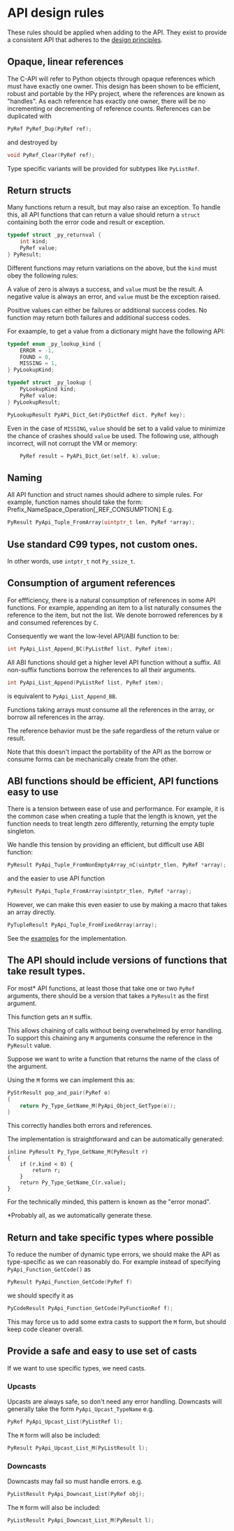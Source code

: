 
# API design rules

These rules should be applied when adding to the API.
They exist to provide a consistent API that adheres to the 
[design principles](./DesignPrinciples.md).

## Opaque, linear references

The C-API will refer to Python objects through opaque references
which must have exactly one owner. This design has been shown to
be efficient, robust and portable by the HPy project, where the
references are known as "handles".
As each reference has exactly one owner, there will be no 
incrementing or decrementing of reference counts. References can
be duplicated with
```C
PyRef PyRef_Dup(PyRef ref);
```
and destroyed by
```C
void PyRef_Clear(PyRef ref);
```

Type specific variants will be provided for subtypes like `PyListRef`.

## Return structs

Many functions return a result, but may also raise an exception.
To handle this, all API functions that can return a value should
return a `struct` containing both the error code and result or exception.

```C
typedef struct _py_returnval {
    int kind;
    PyRef value;
} PyResult;
```

Different functions may return variations on the above, but the `kind`
must obey the following rules:

A value of zero is always a success, and `value` must be the result.
A negative value is always an error, and `value` must be the exception raised.

Positive values can either be failures or additional success codes.
No function may return both failures and additional success codes.

For exaample, to get a value from a dictionary might have the following API:

```C
typedef enum _py_lookup_kind {
    ERROR = -1,
    FOUND = 0,
    MISSING = 1,
} PyLookupKind;

typedef struct _py_lookup {
    PyLookupKind kind;
    PyRef value;
} PyLookupResult;

PyLookupResult PyAPi_Dict_Get(PyDictRef dict, PyRef key);
```

Even in the case of `MISSING`, `value` should be set to a valid value to
minimize the chance of crashes should `value` be used.
The following use, although incorrect, will not corrupt the VM or memory:
```C
    PyRef result = PyAPi_Dict_Get(self, k).value;
```

## Naming

All API function and struct names should adhere to simple rules.
For example, function names should take the form:
Prefix_NameSpace_Operation[_REF_CONSUMPTION]
E.g.
```C
PyResult PyApi_Tuple_FromArray(uintptr_t len, PyRef *array);
```

## Use standard C99 types, not custom ones.

In other words, use `intptr_t` not `Py_ssize_t`.


## Consumption of argument references

For effficiency, there is a natural consumption of references in some API
functions. For example, appending an item to a list naturally consumes the
reference to the item, but not the list.
We denote borrowed references by `B` and consumed references by `C`.

Consequently we want the low-level API/ABI function to be:

```C
int PyApi_List_Append_BC(PyListRef list, PyRef item);
```

All ABI functions should get a higher level API function without a suffix.
All non-suffix functions borrow the references to all their arguments.

```C
int PyApi_List_Append(PyListRef list, PyRef item);
```
is equivalent to `PyApi_List_Append_BB`.

Functions taking arrays must consume all the references in the array,
or borrow all references in the array.

The reference behavior must be the safe regardless of the return value or
result. 

Note that this doesn't impact the portability of the API as the borrow
or consume forms can be mechanically create from the other.


## ABI functions should be efficient, API functions easy to use

There is a tension between ease of use and performance.
For example, it is the common case when creating a tuple that 
the length is known, yet the function needs to treat length zero
differently, returning the empty tuple singleton.

We handle this tension by providing an efficient, but difficult use
ABI function:
```C
PyResult PyApi_Tuple_FromNonEmptyArray_nC(uintptr_tlen, PyRef *array);
```
and the easier to use API function
```C
PyResult PyApi_Tuple_FromArray(uintptr_tlen, PyRef *array);
```

However, we can make this even easier to use by making a macro that 
takes an array directly.
```C
PyTupleResult PyApi_Tuple_FromFixedArray(array);
```
See the [examples](./examples.md) for the implementation.

## The API should include versions of functions that take result types.

For most* API functions, at least those that take one or two `PyRef` arguments,
there should be a version that takes a `PyResult` as the first argument.

This function gets an `M` suffix.

This allows chaining of calls without being overwhelmed by error handling.
To support this chaining any `M` arguments consume the reference in the
`PyResult` value.

Suppose we want to write a function that returns the name of the class of
the argument.

Using the `M` forms we can implement this as:
```C
PyStrResult pop_and_pair(PyRef o)
{
    return Py_Type_GetName_M(PyApi_Object_GetType(o));
}
```
This correctly handles both errors and references.

The implementation is straightforward and can be automatically generated:
```
inline PyResult Py_Type_GetName_M(PyResult r) 
{
    if (r.kind < 0) {
        return r;
    }
    return Py_Type_GetName_C(r.value);
}
```

For the technically minded, this pattern is known as the "error monad".

*Probably all, as we automatically generate these.

## Return and take specific types where possible

To reduce the number of dynamic type errors, we should make the API
as type-specific as we can reasonably do.
For example instead of specifying `PyApi_Function_GetCode()`
as
```C
PyResult PyApi_Function_GetCode(PyRef f)
```
we should specify it as
```C
PyCodeResult PyApi_Function_GetCode(PyFunctionRef f);
```

This may force us to add some extra casts to support the `M` form,
but should keep code cleaner overall.

## Provide a safe and easy to use set of casts

If we want to use specific types, we need casts.

### Upcasts

Upcasts are always safe, so don't need any error handling.
Downcasts will generally take the form `PyApi_Upcast_TypeName`
e.g.
```C
PyRef PyApi_Upcast_List(PyListRef l);
```

The `M` form will also be included:
```C
PyResult PyApi_Upcast_List_M(PyListResult l);
```

### Downcasts

Downcasts may fail so must handle errors.
e.g.
```C
PyListResult PyApi_Downcast_List(PyRef obj);
```

The `M` form will also be included:
```C
PyListResult PyApi_Downcast_List_M(PyResult l);
```



